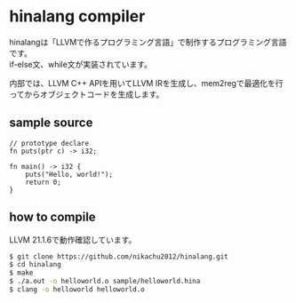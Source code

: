 # hinalang compiler

hinalangは「LLVMで作るプログラミング言語」で制作するプログラミング言語です。  
if-else文、while文が実装されています。

内部では、LLVM C++ APIを用いてLLVM IRを生成し、mem2regで最適化を行ってからオブジェクトコードを生成します。

## sample source
```
// prototype declare
fn puts(ptr c) -> i32;

fn main() -> i32 {
    puts("Hello, world!");
    return 0;
}
```

## how to compile
LLVM 21.1.6で動作確認しています。

```sh
$ git clone https://github.com/nikachu2012/hinalang.git
$ cd hinalang
$ make
$ ./a.out -o helloworld.o sample/helloworld.hina
$ clang -o helloworld helloworld.o
```

